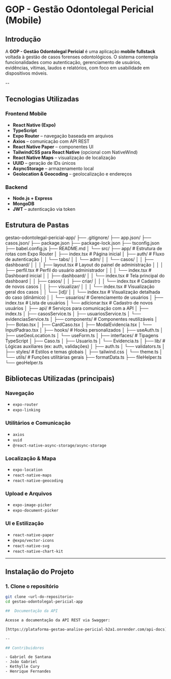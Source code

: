 # GOP - Gestão Odontolegal Pericial (Mobile)

## Introdução  
A **GOP - Gestão Odontolegal Pericial** é uma aplicação **mobile fullstack** voltada à gestão de casos forenses odontológicos. O sistema contempla funcionalidades como autenticação, gerenciamento de usuários, evidências, vítimas, laudos e relatórios, com foco em usabilidade em dispositivos móveis.

--

## Tecnologias Utilizadas

### Frontend Mobile

- **React Native (Expo)**
- **TypeScript**
- **Expo Router** – navegação baseada em arquivos
- **Axios** – comunicação com API REST
- **React Native Paper** – componentes UI
- **TailwindCSS para React Native** (opcional com NativeWind)
- **React Native Maps** – visualização de localização
- **UUID** – geração de IDs únicos
- **AsyncStorage** – armazenamento local
- **Geolocation & Geocoding** – geolocalização e endereços

### Backend

- **Node.js + Express**
- **MongoDB**
- **JWT** – autenticação via token

## Estrutura de Pastas

gestao-odontolegal-pericial-app/
├── .gitignore/
├── app.json/
├── casos.json/
├── package.json
├── package-lock.json
├── tsconfig.json
├── babel.config.js
├── README.md
│
└── src/
├── app/ # Estrutura de rotas com Expo Router
│ ├── index.tsx # Página inicial
│ ├── auth/ # Fluxo de autenticação
│ │ └── tabs/
│ │ └── adm/
│ │ └── casos/
│ │ ├── dashboard/
│ │ │ ├── layout.tsx # Layout do painel de administração
│ │ │ ├── perfil.tsx # Perfil do usuário administrador
│ │ │ └── index.tsx # Dashboard inicial
│
│ ├── dashboard/
│ │ └── index.tsx # Tela principal do dashboard
│
│ ├── casos/
│ │ ├── criar/
│ │ │ └── index.tsx # Cadastro de novos casos
│ │ ├── visualizar/
│ │ │ └── index.tsx # Visualização geral dos casos
│ │ └── [id]/
│ │ └── index.tsx # Visualização detalhada do caso (dinâmico)
│
│ └── usuarios/ # Gerenciamento de usuários
│ ├── index.tsx # Lista de usuários
│ └── adicionar.tsx # Cadastro de novos usuários
│
├── api/ # Serviços para comunicação com a API
│ ├── index.ts
│ ├── casosService.ts
│ ├── usuariosService.ts
│ └── evidenciasService.ts
│
├── components/ # Componentes reutilizáveis
│ ├── Botao.tsx
│ ├── CardCaso.tsx
│ ├── ModalEvidencia.tsx
│ └── InputPadrao.tsx
│
├── hooks/ # Hooks personalizados
│ ├── useAuth.ts
│ ├── useGeoLocation.ts
│ └── useForm.ts
│
├── interfaces/ # Tipagens TypeScript
│ ├── Caso.ts
│ ├── Usuario.ts
│ └── Evidencia.ts
│
├── lib/ # Lógicas auxiliares (ex: auth, validações)
│ ├── auth.ts
│ └── validators.ts
│
├── styles/ # Estilos e temas globais
│ ├── tailwind.css
│ └── theme.ts
│
└── utils/ # Funções utilitárias gerais
├── formatData.ts
├── fileHelper.ts
└── geoHelper.ts


## Bibliotecas Utilizadas (principais)

### Navegação
- `expo-router`
- `expo-linking`

### Utilitários e Comunicação
- `axios`
- `uuid`
- `@react-native-async-storage/async-storage`

### Localização & Mapa
- `expo-location`
- `react-native-maps`
- `react-native-geocoding`

### Upload e Arquivos
- `expo-image-picker`
- `expo-document-picker`

### UI e Estilização
- `react-native-paper`
- `@expo/vector-icons`
- `react-native-svg`
- `react-native-chart-kit`

---

## Instalação do Projeto

### 1. Clone o repositório

```bash
git clone <url-do-repositorio>
cd gestao-odontolegal-pericial-app

##  Documentação da API

Acesse a documentação da API REST via Swagger:

[https://plataforma-gestao-analise-pericial-b2a1.onrender.com/api-docs](https://plataforma-gestao-analise-pericial-b2a1.onrender.com/api-docs)

--

## Contribuidores

- Gabriel de Santana  
- João Gabriel
- Kethylle Cury  
- Henrique Fernandes  


